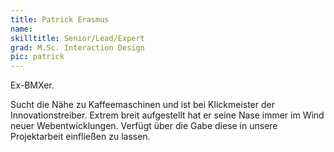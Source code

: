 ```yaml
---
title: Patrick Erasmus
name:
skilltitle: Senior/Lead/Expert
grad: M.Sc. Interaction Design
pic: patrick
---
```


Ex-BMXer.

Sucht die Nähe zu Kaffeemaschinen und ist bei Klickmeister der Innovationstreiber. Extrem breit aufgestellt hat er seine Nase immer im Wind neuer Webentwicklungen. Verfügt über die Gabe diese in unsere Projektarbeit einfließen zu lassen.